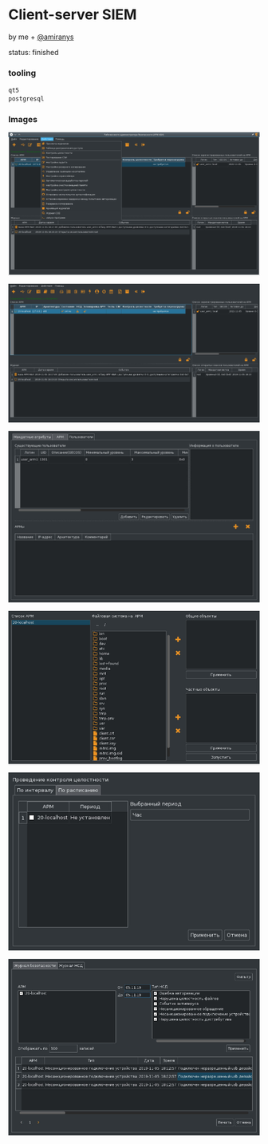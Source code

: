 # Client-server SIEM

by me + [@amiranys](https://github.com/amiranys)

status: finished

### tooling

```bash
qt5
postgresql
```

### Images

![main window menu](main2.jpg)

![main window](main.jpg)

![objects](objects.jpg)

![host fs](fs.jpg)

![periodic integrity](integrity.jpg)

![log](log.jpg)
